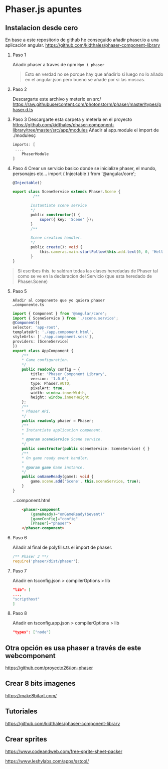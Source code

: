 # Phaser.js apuntes

## Instalacion desde cero

En base a este repositorio de github he conseguido añadir phaser.io a una aplicación angular.
https://github.com/kidthales/phaser-component-library

1. Paso 1

   Añadir phaser a traves de npm
   `Npm i phaser`

   > Esto en verdad no se porque hay que añadirlo si luego no lo añado en el angular.json pero bueno se añade por si las moscas.

2. Paso 2

   Descargarte este archivo y meterlo en src/
   https://raw.githubusercontent.com/photonstorm/phaser/master/types/phaser.d.ts

3. Paso 3
   Descargarte esta carpeta y meterla en el proyecto
   https://github.com/kidthales/phaser-component-library/tree/master/src/app/modules
   Añadir al app.module el import de ./modulesç

   ```typescript
   imports: [
    ...,
       PhaserModule
   ]
   ```

4. Paso 4
   Crear un servicio basico donde se inicialize phaser, el mundo, personajes etc…
   import { Injectable } from '@angular/core';

   ```typescript
   @Injectable()
   
   export class SceneService extends Phaser.Scene {
            /**
   
           Instantiate scene service
           */
           public constructor() {
               super({ key: 'Scene' });
           }
           /**
   
           Scene creation handler.
           */
           public create(): void {
               this.cameras.main.startFollow(this.add.text(0, 0, 'Hello World!'), false);
           }
   }
   ```

> Si escribes this. te saldran todas las clases heredadas de Phaser tal como se ve en la declaracion del Servicio (que esta heredado de Phaser.Scene)

5. Paso 5

       Añadir al componente que yo quiera phaser
       …componente.ts

   ```typescript
   import { Component } from '@angular/core';
   import { SceneService } from './scene.service';
   @Component({
   selector: 'app-root',
   templateUrl: './app.component.html',
   styleUrls: ['./app.component.scss'],
   providers: [SceneService]
   })
   export class AppComponent {
       /**
       * Game configuration.
       */
       public readonly config = {
           title: 'Phaser Component Library',
           version: '1.0.0',
           type: Phaser.AUTO,
           pixelArt: true,
           width: window.innerWidth,
           height: window.innerHeight
       };
       /**
       * Phaser API.
       */
       public readonly phaser = Phaser;
       /**
       * Instantiate application component.
       *
       * @param sceneService Scene service.
       */
       public constructor(public sceneService: SceneService) { }
       /**
       * On game ready event handler.
       *
       * @param game Game instance.
       */
       public onGameReady(game): void {
           game.scene.add('Scene', this.sceneService, true);
       }
   }
   ```

   ...component.html

   ```html
       <phaser-component 
           (gameReady)="onGameReady($event)"
           [gameConfig]="config"
           [Phaser]="phaser">
       </phaser-component>
   ```

6. Paso 6

   Añadir al final de polyfills.ts el import de phaser.

   ```typescript
   /** Phaser 3 **/
   require('phaser/dist/phaser');
   ```

7. Paso 7

   Añadir en tsconfig.json > compilerOptions > lib

   ```json
   "lib": [
   ...,
   "scripthost"
   ]
   ```

8. Paso 8

   Añadir en tsconfig.app.json > compilerOptions > lib

   ```json
   "types": ["node"]
   ```

## Otra opción es usa phaser a través de este webcomponent

https://github.com/proyecto26/ion-phaser

## Crear 8 bits imagenes

https://make8bitart.com/

## Tutoriales

https://github.com/kidthales/phaser-component-library

## Crear sprites

https://www.codeandweb.com/free-sprite-sheet-packer

https://www.leshylabs.com/apps/sstool/